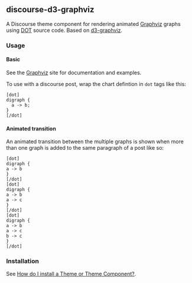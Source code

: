 ## discourse-d3-graphviz

A Discourse theme component for rendering animated
[Graphviz](https://www.graphviz.org/) graphs using
[DOT](https://www.graphviz.org/doc/info/lang.html) source code. Based
on [d3-graphviz](https://github.com/magjac/d3-graphviz).

### Usage
#### Basic

See the [Graphviz](https://www.graphviz.org/documentation/) site for documentation and examples.

To use with a discourse post, wrap the chart defintion in `dot` tags
like this:

```
[dot]
digraph {
  a -> b;
}
[/dot]
```

#### Animated transition

An animated transition between the multiple graphs is shown when more
than one graph is added to the same paragraph of a post like so:

```
[dot]
digraph {
a -> b
}
[/dot]
[dot]
digraph {
a -> b
a -> c
}
[/dot]
[dot]
digraph {
a -> b
a -> c
b -> c
}
[/dot]
```

### Installation

See [How do I install a Theme or Theme Component?](https://meta.discourse.org/t/how-do-i-install-a-theme-or-theme-component/63682).
